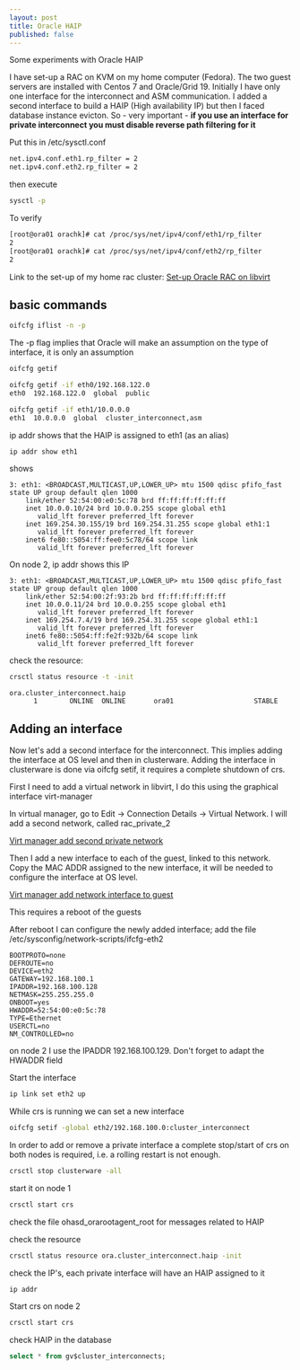 ```yaml
---
layout: post
title: Oracle HAIP
published: false
---
```


Some experiments with Oracle HAIP
<!--more-->

I have set-up a RAC on KVM on my home computer (Fedora). The two guest servers are installed with Centos 7 and Oracle/Grid 19. Initially I have only one interface for the interconnect and ASM communication. I added a second interface to build a HAIP (High availability IP) but then I faced database instance evicton. So - very important - **if you use an interface for private interconnect you must disable reverse path filtering for it**

Put this in /etc/sysctl.conf

```bash
net.ipv4.conf.eth1.rp_filter = 2
net.ipv4.conf.eth2.rp_filter = 2
```

then execute

```bash
sysctl -p
```

To verify

```bash
[root@ora01 orachk]# cat /proc/sys/net/ipv4/conf/eth1/rp_filter
2
[root@ora01 orachk]# cat /proc/sys/net/ipv4/conf/eth2/rp_filter
2
```

Link to the set-up of my home rac cluster: [Set-up Oracle RAC on libvirt](http://saule1508.github.io/oracle-RAC-libvirt)

## basic commands

```bash
oifcfg iflist -n -p
```

The -p flag implies that Oracle will make an assumption on the type of interface, it is only an assumption

```bash
oifcfg getif
```

```bash
oifcfg getif -if eth0/192.168.122.0
eth0  192.168.122.0  global  public

oifcfg getif -if eth1/10.0.0.0
eth1  10.0.0.0  global  cluster_interconnect,asm
```

ip addr shows that the HAIP is assigned to eth1 (as an alias)

```bash
ip addr show eth1
```

shows

```text
3: eth1: <BROADCAST,MULTICAST,UP,LOWER_UP> mtu 1500 qdisc pfifo_fast state UP group default qlen 1000
    link/ether 52:54:00:e0:5c:78 brd ff:ff:ff:ff:ff:ff
    inet 10.0.0.10/24 brd 10.0.0.255 scope global eth1
       valid_lft forever preferred_lft forever
    inet 169.254.30.155/19 brd 169.254.31.255 scope global eth1:1
       valid_lft forever preferred_lft forever
    inet6 fe80::5054:ff:fee0:5c78/64 scope link 
       valid_lft forever preferred_lft forever
```

On node 2, ip addr shows this IP

```text
3: eth1: <BROADCAST,MULTICAST,UP,LOWER_UP> mtu 1500 qdisc pfifo_fast state UP group default qlen 1000
    link/ether 52:54:00:2f:93:2b brd ff:ff:ff:ff:ff:ff
    inet 10.0.0.11/24 brd 10.0.0.255 scope global eth1
       valid_lft forever preferred_lft forever
    inet 169.254.7.4/19 brd 169.254.31.255 scope global eth1:1
       valid_lft forever preferred_lft forever
    inet6 fe80::5054:ff:fe2f:932b/64 scope link 
       valid_lft forever preferred_lft forever
```

check the resource:

```bash
crsctl status resource -t -init
```

```text
ora.cluster_interconnect.haip
      1        ONLINE  ONLINE       ora01                    STABLE
```

## Adding an interface

Now let's add a second interface for the interconnect. This implies adding the interface at OS level and then in clusterware. Adding the interface in clusterware is done via oifcfg setif, it requires a complete shutdown of crs.

First I need to add a virtual network in libvirt, I do this using the graphical interface virt-manager

In virtual manager, go to Edit -> Connection Details -> Virtual Network. I will add a second network, called rac_private_2

[Virt manager add second private network](../images/KVM_private_network_2.png)

Then I add a new interface to each of the guest, linked to this network. Copy the MAC ADDR assigned to the new interface, it will be needed to configure the interface at OS level.

[Virt manager add network interface to guest](../images/add_virtual_netif.png)

This requires a reboot of the guests

After reboot I can configure the newly added interface; add the file /etc/sysconfig/network-scripts/ifcfg-eth2

```text
BOOTPROTO=none
DEFROUTE=no
DEVICE=eth2
GATEWAY=192.168.100.1
IPADDR=192.168.100.128
NETMASK=255.255.255.0
ONBOOT=yes
HWADDR=52:54:00:e0:5c:78
TYPE=Ethernet
USERCTL=no
NM_CONTROLLED=no
```

on node 2 I use the IPADDR 192.168.100.129. Don't forget to adapt the HWADDR field

Start the interface

```bash
ip link set eth2 up
```

While crs is running we can set a new interface

```bash
oifcfg setif -global eth2/192.168.100.0:cluster_interconnect
```

In order to add or remove a private interface a complete stop/start of crs on both nodes is required, i.e. a rolling restart is not enough.

```bash
crsctl stop clusterware -all
```

start it on node 1

```bash
crsctl start crs
```

check the file ohasd_orarootagent_root for messages related to HAIP

check the resource

```bash
crsctl status resource ora.cluster_interconnect.haip -init
```

check the IP's, each private interface will have an HAIP assigned to it

```bash
ip addr
```

Start crs on node 2

```bash
crsctl start crs
```

check HAIP in the database

```sql
select * from gv$cluster_interconnects;
```